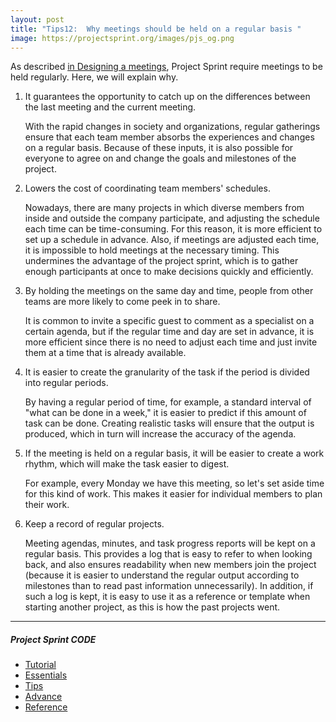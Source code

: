 ```yaml
---
layout: post
title: "Tips12:  Why meetings should be held on a regular basis "
image: https://projectsprint.org/images/pjs_og.png
---
```


As described [in Designing a meetings](../en/code/tutorial/section2-3.md), Project Sprint require meetings to be held regularly. Here, we will explain why.

1. It guarantees the opportunity to catch up on the differences between the last meeting and the current meeting.

   With the rapid changes in society and organizations, regular gatherings ensure that each team member absorbs the experiences and changes on a regular basis. Because of these inputs, it is also possible for everyone to agree on and change the goals and milestones of the project.

2. Lowers the cost of coordinating team members' schedules.

   Nowadays, there are many projects in which diverse members from inside and outside the company participate, and adjusting the schedule each time can be time-consuming. For this reason, it is more efficient to set up a schedule in advance. Also, if meetings are adjusted each time, it is impossible to hold meetings at the necessary timing. This undermines the advantage of the project sprint, which is to gather enough participants at once to make decisions quickly and efficiently.

3. By holding the meetings on the same day and time, people from other teams are more likely to come peek in to share.

   It is common to invite a specific guest to comment as a specialist on a certain agenda, but if the regular time and day are set in advance, it is more efficient since there is no need to adjust each time and just invite them at a time that is already available.

4. It is easier to create the granularity of the task if the period is divided into regular periods.

   By having a regular period of time, for example, a standard interval of "what can be done in a week," it is easier to predict if this amount of task can be done. Creating realistic tasks will ensure that the output is produced, which in turn will increase the accuracy of the agenda.

5. If the meeting is held on a regular basis, it will be easier to create a work rhythm, which will make the task easier
   to digest.

   For example, every Monday we have this meeting, so let's set aside time for this kind of work. This makes it easier for individual members to plan their work.

6. Keep a record of regular projects.

   Meeting agendas, minutes, and task progress reports will be kept on a regular basis. This provides a log that is easy to refer to when looking back, and also ensures readability when new members join the project (because it is easier to understand the regular output according to milestones than to read past information unnecessarily). In addition, if such a log is kept, it is easy to use it as a reference or template when starting another project, as this is how the past projects went.

---

##### Project Sprint CODE
- [Tutorial](../tutorial/index.md)
- [Essentials](../essentials.md)
- [Tips](../tips/index.md)
- [Advance](../advance.md)
- [Reference](../reference.md)
